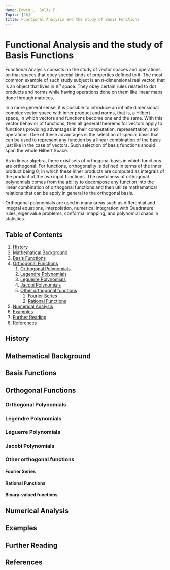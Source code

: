```yaml
---
Name: Edwin L. Solis F.
Topic: [26]
Title: Functional Analysis and the study of Basis Functions
---
```


Functional Analysis and the study of Basis Functions
=========================

Functional Analysis consists on the study of vector spaces and operations on that spaces that obey special kinds of properties defined to it. The most common example of such study subject is 
an n-dimensional real vector, that is an object that lives in $\mathbb{R}^n$ space. They obey certain rules related to dot products and norms while having operations done on them like linear maps
done through matrices. 

In a more general sense, it is possible to introduce an infinite dimensional complex vector space with inner product and norms, that is, a Hilbert space, in which vectors and functions become one and the same. With this vector behavior of functions, then all general theorems for vectors apply to functions providing advantages in their computation, representation, and operations. One of these advantages is the selection of special basis that can be used to represent any function by a linear combination of the basis just like in the case of vectors.
Such selection of basis functions should span the whole Hilbert Space.

As in linear algebra, there exist sets of orthogonal basis in which functions are orthogonal. For functions, orthogonality is defined in terms of the inner product being 0, in which these inner products are computed as integrals of the product of the two input functions. The usefulness of orthogonal polynomials comes from the ability to decompose any function into the linear combination of orthogonal functions and then utilize mathematical relations that can be apply in general to the orthogonal basis.

Orthogonal polynomials are used in many areas such as differential and integral equations, interpolation, numerical integration with Quadrature rules, eigenvalue problems, conformal mapping, and polynomial chaos in statistics.

## Table of Contents
1. [History](#history)
2. [Mathematical Background](#mathematical-background)
3. [Basis Functions](#basis-functions)
4. [Orthogonal Functions](#orthogonal-functions)
    1. [Orthogonal Polynomials](#orthogonal-monomials)
    2. [Legendre Polynomials](#legendre-polynomials)
    3. [Leguerre Polynomials](#leguerre-polynomials)
    4. [Jacobi Polynomials](#jacobi-polynomials)
    5. [Other orthogonal functions](#other-orthogonal-functions)
        1. [Fourier Series](#fourier-series)
        2. [Rational Functions](#rational-functions)
5. [Numerical Analysis](#numerical-analysis)
6. [Examples](#examples)
7. [Further Reading](#further-reading)
8. [References](#references)

## History

## Mathematical Background

## Basis Functions

## Orthogonal Functions

### Orthogonal Polynomials

### Legendre Polynomials 

### Leguerre Polynomials 

### Jacobi Polynomials

### Other orthogonal functions

#### Fourier Series

#### Rational Functions

#### Binary-valued functions

## Numerical Analysis

## Examples

## Further Reading

## References